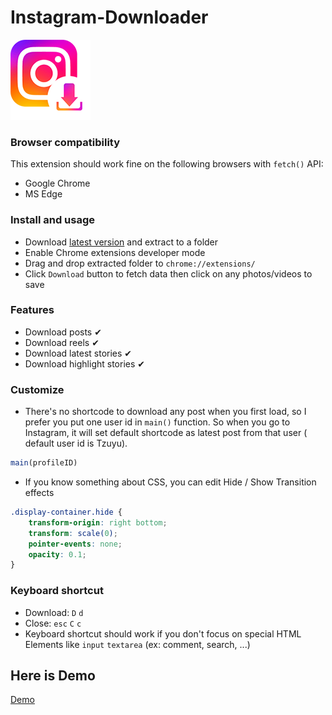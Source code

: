 # Instagram-Downloader

![](icons/icon128.png)

### Browser compatibility ###

This extension should work fine on the following browsers with `fetch()` API:
* Google Chrome
* MS Edge
### Install and usage ###
* Download [latest version](https://github.com/HOAIAN2/Instagram-Downloader/releases) and extract to a folder
* Enable Chrome extensions developer mode
* Drag and drop extracted folder to `chrome://extensions/`
* Click `Download` button to fetch data then click on any photos/videos to save
### Features ###
* Download posts ✔
* Download reels ✔
* Download latest stories ✔
* Download highlight stories ✔
### Customize
* There's no shortcode to download any post when you first load, so I prefer you put one user id in ```main()``` function. So when you go to Instagram, it will set default shortcode as latest post from that user ( default user id is Tzuyu).
```js
main(profileID)
```
* If you know something about CSS, you can edit Hide / Show Transition effects
```css
.display-container.hide {
    transform-origin: right bottom;
    transform: scale(0);
    pointer-events: none;
    opacity: 0.1;
}
```
### Keyboard shortcut ###
* Download: `D` `d`
* Close: `esc` `C` `c`
* Keyboard shortcut should work if you don't focus on special HTML Elements like `input` `textarea` (ex: comment, search, ...)
## Here is Demo
[Demo](https://user-images.githubusercontent.com/98139595/208013689-2b731fc1-75fb-48b1-b6a6-6d84ab46e740.mp4)
